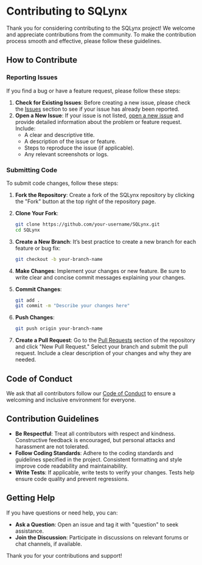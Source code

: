 # Contributing to SQLynx

Thank you for considering contributing to the SQLynx project! We welcome and appreciate contributions from the community. To make the contribution process smooth and effective, please follow these guidelines.

## How to Contribute

### Reporting Issues

If you find a bug or have a feature request, please follow these steps:

1. **Check for Existing Issues**: Before creating a new issue, please check the [Issues](https://github.com/ChHsiching/SQLynx/issues) section to see if your issue has already been reported.
2. **Open a New Issue**: If your issue is not listed, [open a new issue](https://github.com/ChHsiching/SQLynx/issues/new) and provide detailed information about the problem or feature request. Include:
   - A clear and descriptive title.
   - A description of the issue or feature.
   - Steps to reproduce the issue (if applicable).
   - Any relevant screenshots or logs.

### Submitting Code

To submit code changes, follow these steps:

1. **Fork the Repository**: Create a fork of the SQLynx repository by clicking the "Fork" button at the top right of the repository page.

2. **Clone Your Fork**:
   ```bash
   git clone https://github.com/your-username/SQLynx.git
   cd SQLynx
   ```

3. **Create a New Branch**: It’s best practice to create a new branch for each feature or bug fix:
   ```bash
   git checkout -b your-branch-name
   ```

4. **Make Changes**: Implement your changes or new feature. Be sure to write clear and concise commit messages explaining your changes.

5. **Commit Changes**:
   ```bash
   git add .
   git commit -m "Describe your changes here"
   ```

6. **Push Changes**:
   ```bash
   git push origin your-branch-name
   ```

7. **Create a Pull Request**: Go to the [Pull Requests](https://github.com/ChHsiching/SQLynx/pulls) section of the repository and click "New Pull Request." Select your branch and submit the pull request. Include a clear description of your changes and why they are needed.

## Code of Conduct

We ask that all contributors follow our [Code of Conduct](CODE_OF_CONDUCT.md) to ensure a welcoming and inclusive environment for everyone.

## Contribution Guidelines

- **Be Respectful**: Treat all contributors with respect and kindness. Constructive feedback is encouraged, but personal attacks and harassment are not tolerated.
- **Follow Coding Standards**: Adhere to the coding standards and guidelines specified in the project. Consistent formatting and style improve code readability and maintainability.
- **Write Tests**: If applicable, write tests to verify your changes. Tests help ensure code quality and prevent regressions.

## Getting Help

If you have questions or need help, you can:

- **Ask a Question**: Open an issue and tag it with "question" to seek assistance.
- **Join the Discussion**: Participate in discussions on relevant forums or chat channels, if available.

Thank you for your contributions and support!